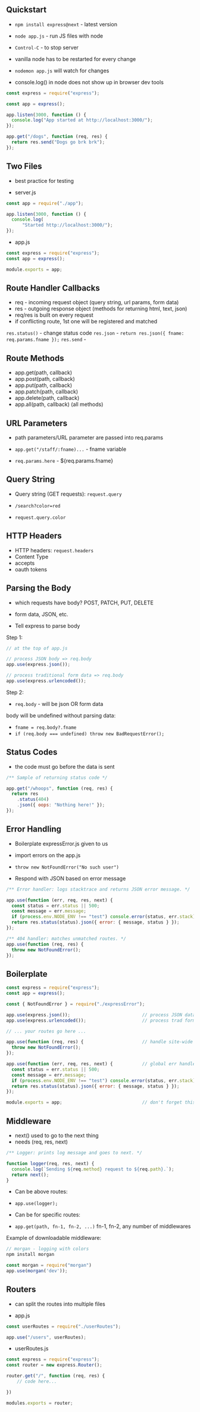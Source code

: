 ## Quickstart

- `npm install express@next` - latest version
- `node app.js` - run JS files with node
- `Control-C` - to stop server

- vanilla node has to be restarted for every change
- `nodemon app.js` will watch for changes

- console.log() in node does not show up in browser dev tools

```JavaScript
const express = require("express");

const app = express();

app.listen(3000, function () {
  console.log("App started at http://localhost:3000/");
});

app.get("/dogs", function (req, res) {
  return res.send("Dogs go brk brk");
});
```

## Two Files

- best practice for testing

- server.js

```JavaScript
const app = require("./app");

app.listen(3000, function () {
  console.log(
      "Started http://localhost:3000/");
});
```

- app.js

```JavaScript
const express = require("express");
const app = express();

module.exports = app;
```

## Route Handler Callbacks

- req - incoming request object (query string, url params, form data)
- res - outgoing response object (methods for returning html, text, json)
- req/res is built on every request
- if conflicting route, 1st one will be registered and matched

`res.status()` - change status code
`res.json` - `return res.json({ fname: req.params.fname });`
`res.send` -

## Route Methods

- app.get(path, callback)
- app.post(path, callback)
- app.put(path, callback)
- app.patch(path, callback)
- app.delete(path, callback)
- app.all(path, callback) (all methods)

## URL Parameters

- path parameters/URL parameter are passed into req.params

- `app.get("/staff/:fname)...` - fname variable
- `req.params.here` - ${req.params.fname}

## Query String

- Query string (GET requests): `request.query`

- `/search?color=red`
- `request.query.color`

## HTTP Headers

- HTTP headers: `request.headers`
- Content Type
- accepts
- oauth tokens

## Parsing the Body

- which requests have body? POST, PATCH, PUT, DELETE

- form data, JSON, etc.
- Tell express to parse body

Step 1:

```JavaScript
// at the top of app.js

// process JSON body => req.body
app.use(express.json());

// process traditional form data => req.body
app.use(express.urlencoded());
```

Step 2:

- `req.body` - will be json OR form data

body will be undefined without parsing data:

- `fname = req.body?.fname`
- `if (req.body === undefined) throw new BadRequestError();`

## Status Codes

- the code must go before the data is sent

```JavaScript
/** Sample of returning status code */

app.get("/whoops", function (req, res) {
  return res
    .status(404)
    .json({ oops: "Nothing here!" });
});
```

## Error Handling

- Boilerplate expressError.js given to us
- import errors on the app.js
- `throw new NotFoundError("No such user")`

- Respond with JSON based on error message

```JavaScript
/** Error handler: logs stacktrace and returns JSON error message. */

app.use(function (err, req, res, next) {
  const status = err.status || 500;
  const message = err.message;
  if (process.env.NODE_ENV !== "test") console.error(status, err.stack);
  return res.status(status).json({ error: { message, status } });
});
```

```JavaScript
/** 404 handler: matches unmatched routes. */
app.use(function (req, res) {
  throw new NotFoundError();
});
```

## Boilerplate

```JavaScript
const express = require("express");
const app = express();

const { NotFoundError } = require("./expressError");

app.use(express.json());                           // process JSON data
app.use(express.urlencoded());                     // process trad form data

// ... your routes go here ...

app.use(function (req, res) {                      // handle site-wide 404s
  throw new NotFoundError();
});

app.use(function (err, req, res, next) {           // global err handler
  const status = err.status || 500;
  const message = err.message;
  if (process.env.NODE_ENV !== "test") console.error(status, err.stack);
  return res.status(status).json({ error: { message, status } });
});

module.exports = app;                              // don't forget this!
```

## Middleware

- next() used to go to the next thing
- needs (req, res, next)

```JavaScript
/** Logger: prints log message and goes to next. */

function logger(req, res, next) {
  console.log(`Sending ${req.method} request to ${req.path}.`);
  return next();
}
```

- Can be above routes:
- `app.use(logger);`

- Can be for specific routes:
- `app.get(path, fn-1, fn-2, ...)`
  fn-1, fn-2, any number of middlewares

Example of downloadable middleware:

```JavaScript
// morgan - logging with colors
npm install morgan

const morgan = require("morgan")
app.use(morgan('dev'));
```

## Routers
- can split the routes into multiple files

- app.js

```JavaScript
const userRoutes = require("./userRoutes");

app.use("/users", userRoutes);
```

- userRoutes.js

```JavaScript
const express = require("express");
const router = new express.Router();

router.get("/", function (req, res) {
    // code here...

})

modules.exports = router;
```
